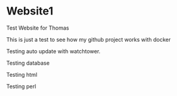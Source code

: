 # Website1
Test Website for Thomas

This is just a test to see how my github project works with docker

Testing auto update with watchtower.

Testing database

Testing html

Testing perl